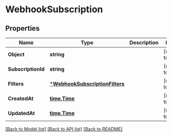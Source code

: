 # WebhookSubscription

## Properties
Name | Type | Description | Notes
------------ | ------------- | ------------- | -------------
**Object** | **string** |  | [default to null]
**SubscriptionId** | **string** |  | [default to null]
**Filters** | [***WebhookSubscriptionFilters**](WebhookSubscriptionFilters.md) |  | [default to null]
**CreatedAt** | [**time.Time**](time.Time.md) |  | [default to null]
**UpdatedAt** | [**time.Time**](time.Time.md) |  | [default to null]

[[Back to Model list]](../README.md#documentation-for-models) [[Back to API list]](../README.md#documentation-for-api-endpoints) [[Back to README]](../README.md)


